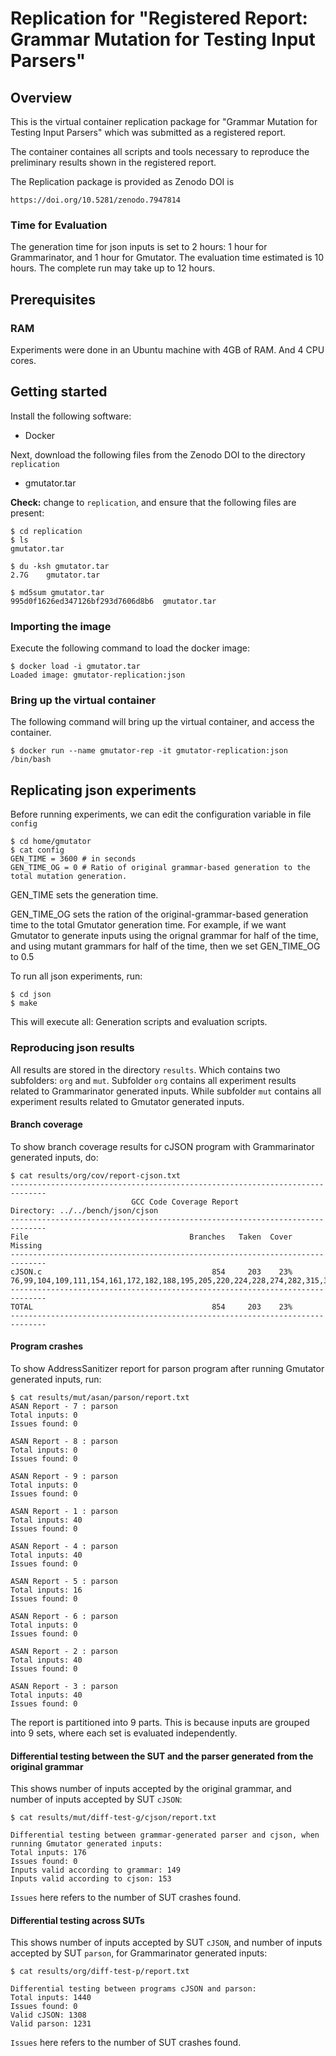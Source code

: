 # Replication for "Registered Report: Grammar Mutation for Testing Input Parsers"

##  Overview

This is the virtual container replication package for
 "Grammar Mutation for Testing Input Parsers"
 which was submitted as a registered report.

The container containes all scripts and tools necessary to reproduce the preliminary results shown in the registered report.

The Replication package is provided as Zenodo DOI is

```
https://doi.org/10.5281/zenodo.7947814
```

### Time for Evaluation

The generation time for json inputs is set to 2 hours: 1 hour for Grammarinator, and 1 hour for Gmutator.
The evaluation time estimated is 10 hours.
The complete run may take up to 12 hours.

## Prerequisites

### RAM
Experiments were done in an Ubuntu machine with 4GB of RAM. And 4 CPU cores.

##  Getting started

Install the following software:

* Docker

Next, download the following files from the Zenodo DOI
to the directory `replication`

* gmutator.tar

**Check:** change to `replication`, and ensure that the following files are
present:

```
$ cd replication
$ ls
gmutator.tar

$ du -ksh gmutator.tar
2.7G    gmutator.tar

$ md5sum gmutator.tar
995d0f1626ed347126bf293d7606d8b6  gmutator.tar
```
### Importing the image

Execute the following command to load the docker image:

```
$ docker load -i gmutator.tar
Loaded image: gmutator-replication:json
```

### Bring up the virtual container

The following command will bring up the virtual container, and access the container.

```
$ docker run --name gmutator-rep -it gmutator-replication:json /bin/bash
```

## Replicating json experiments

Before running experiments, we can edit the configuration variable in file `config`

```
$ cd home/gmutator
$ cat config
GEN_TIME = 3600 # in seconds
GEN_TIME_OG = 0 # Ratio of original grammar-based generation to the total mutation generation.
```

GEN_TIME sets the generation time.

GEN_TIME_OG sets the ration of the original-grammar-based generation time to the total Gmutator generation time. For example, if we want Gmutator to generate inputs using the orignal grammar for half of the time, and using mutant grammars for half of the time, then we set GEN_TIME_OG to 0.5


To run all json experiments, run:

```
$ cd json
$ make
```

This will execute all: Generation scripts and evaluation scripts.

### Reproducing json results

All results are stored in the directory `results`. Which contains two subfolders: `org` and `mut`. Subfolder `org` contains all experiment results related to Grammarinator generated inputs. While subfolder `mut` contains all experiment results related to Gmutator generated inputs.

#### Branch coverage

To show branch coverage results for cJSON program with Grammarinator generated inputs, do:

```
$ cat results/org/cov/report-cjson.txt
------------------------------------------------------------------------------
                           GCC Code Coverage Report
Directory: ../../bench/json/cjson
------------------------------------------------------------------------------
File                                    Branches   Taken  Cover   Missing
------------------------------------------------------------------------------
cJSON.c                                      854     203    23%   76,99,104,109,111,154,161,172,182,188,195,205,220,224,228,274,282,315,345,349,378,383,389,396,401,406,409,423,427,440,448,464,484,490,500,508,515,522,524,548,552,556,587,624,654,660,706,715,720,730,738,756,761,813,818,836,842,845,855,857,870,881,887,900,902,911,965,970,975,986,991,1009,1020,1032,1035,1040,1048,1053,1059,1063,1068,1100,1106,1113,1116,1124,1138,1143,1166,1172,1183,1196,1214,1221,1228,1235,1243,1248,1253,1258,1271,1276,1280,1289,1298,1311,1318,1346,1352,1360,1367,1380,1408,1410,1426,1441,1449,1458,1460,1465,1467,1469,1474,1485,1502,1508,1515,1521,1534,1566,1580,1582,1597,1612,1618,1620,1627,1633,1635,1639,1643,1651,1657,1659,1664,1671,1678,1680,1684,1689,1699,1700,1704,1707,1725,1732,1747,1753,1764,1776,1782,1784,1791,1826,1832,1848,1855,1863,1900,1905,1913,1921,1945,1955,1966,1978,1990,2002,2014,2026,2038,2050,2062,2073,2078,2083,2089,2103,2145,2151,2160,2172,2177,2185,2189,2193,2207,2217,2223,2249,2260,2271,2282,2284,2293,2299,2303,2319,2323,2336,2348,2358,2369,2373,2386,2397,2413,2419,2422,2427,2448,2455,2458,2463,2484,2491,2494,2499,2520,2527,2530,2535,2558,2564,2572,2575,2580,2582,2583,2589,2595,2598,2602,2621,2633,2638,2640,2644,2649,2653,2657,2660,2665,2668,2674,2678,2680,2701,2711,2721,2732,2741,2751,2761,2771,2781,2791,2801,2807,2824,2829,2838,2846,2850,2862,2864,2874,2885,2889,2894,2902,2905,2910,2944,2951
------------------------------------------------------------------------------
TOTAL                                        854     203    23%
------------------------------------------------------------------------------
```

#### Program crashes

To show AddressSanitizer report for parson program after running Gmutator generated inputs, run:

```
$ cat results/mut/asan/parson/report.txt
ASAN Report - 7 : parson
Total inputs: 0
Issues found: 0

ASAN Report - 8 : parson
Total inputs: 0
Issues found: 0

ASAN Report - 9 : parson
Total inputs: 0
Issues found: 0

ASAN Report - 1 : parson
Total inputs: 40
Issues found: 0

ASAN Report - 4 : parson
Total inputs: 40
Issues found: 0

ASAN Report - 5 : parson
Total inputs: 16
Issues found: 0

ASAN Report - 6 : parson
Total inputs: 0
Issues found: 0

ASAN Report - 2 : parson
Total inputs: 40
Issues found: 0

ASAN Report - 3 : parson
Total inputs: 40
Issues found: 0
```

The report is partitioned into 9 parts. This is because inputs are grouped into 9 sets, where each set is evaluated independently.

#### Differential testing between the SUT and the parser generated from the original grammar

This shows number of inputs accepted by the original grammar, and number of inputs accepted by SUT `cJSON`:

```
$ cat results/mut/diff-test-g/cjson/report.txt

Differential testing between grammar-generated parser and cjson, when running Gmutator generated inputs:
Total inputs: 176
Issues found: 0
Inputs valid according to grammar: 149
Inputs valid according to cjson: 153
```

`Issues` here refers to the number of SUT crashes found.

#### Differential testing across SUTs

This shows number of inputs accepted by SUT `cJSON`, and number of inputs accepted by SUT `parson`, for Grammarinator generated inputs:

```
$ cat results/org/diff-test-p/report.txt

Differential testing between programs cJSON and parson:
Total inputs: 1440
Issues found: 0
Valid cJSON: 1308
Valid parson: 1231

```

`Issues` here refers to the number of SUT crashes found.
